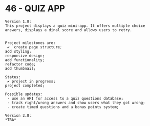 # 46 - QUIZ APP

    Version 1.0:
    This project displays a quiz mini-app. It offers multiple choice answers, displays a dinal score and allows users to retry.


    Project milestones are:
     ✔  create page structure;
    add styling;
    responsive design;
    add functionality;
    refactor code;
    add thumbnail;

    Status:
     ✔ project in progress;
    project completed;

    Possible updates:
     - use an API for access to a quiz questions database;
     - track right/wrong answers and show users what they got wrong;
     - create timed questions and a bonus points system;

    Version 2.0:
    *TBA*
